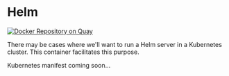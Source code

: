 # Helm
[![Docker Repository on Quay](https://quay.io/repository/attcomdev/helm/status "Docker Repository on Quay")](https://quay.io/repository/attcomdev/helm)

There may be cases where we'll want to run a Helm server in a Kubernetes cluster. This container facilitates this purpose.

Kubernetes manifest coming soon...
